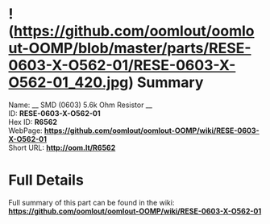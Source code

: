 
!(https://github.com/oomlout/oomlout-OOMP/blob/master/parts/RESE-0603-X-O562-01/RESE-0603-X-O562-01_420.jpg)
Summary
=================
  
Name: __ SMD (0603) 5.6k Ohm Resistor __    
ID: __RESE-0603-X-O562-01__   
Hex ID: __R6562__   
WebPage: __https://github.com/oomlout/oomlout-OOMP/wiki/RESE-0603-X-O562-01__   
Short URL: __http://oom.lt/R6562__   

Full Details
==========================
Full summary of this part can be found in the wiki:   
__https://github.com/oomlout/oomlout-OOMP/wiki/RESE-0603-X-O562-01__    

